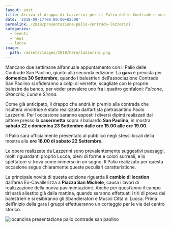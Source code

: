 ```yaml
---
layout: post
title: Arriva il drappo di Lazzerini per il Palio delle Contrade e mostra dei suoi dipinti alla casermetta San Paolino
date: '2018-09-17T08:00:00+02:00'
permalink: /2018/presentazione-palio-contrade-lazzerini
categories:
  - eventi
  - news
  - lucca
image:
  path: /assets/images/2018/hero/lazzerini.png
---
```


Mancano due settimane all’annuale appuntamento con il Palio delle Contrade San
Paolino, giunto alla seconda edizione. La **gara** è prevista per **domenica 30
Settembre**, quando i balestrieri dell’associazione Contrade San Paolino si
sfideranno a colpi di verrette, scagliate con le proprie balestre da banco, per
veder prevalere uno fra i quattro gonfaloni: *Falcone*, *Granchio*, *Luna* e
*Sirena*.

<!-- more -->

Come già anticipato, il drappo che andrà in premio alla contrada che risulterà
vincitrice è stato realizzato dall’artista pietrasantino Paolo Lazzerini. Per
l’occasione saranno esposti i diversi dipinti realizzati dal pittore presso la
**casermetta** sopra il baluardo **San Paolino**, in mostra **sabato 22 e
domenica 23 Settembre dalle ore 15.00 alle ore 19.00**.

Il Palio sarà ufficialmente presentato al pubblico negli stessi locali della
mostra alle **ore 18.00 di sabato 22 Settembre**.

Le opere realizzate da Lazzerini sono prevalentemente suggestivi paesaggi, molti
riguardanti proprio Lucca, pieni di forme e colori surreali, e lo spettatore si
trova come immerso in un sogno. Il Palio realizzato per questa occasione segue
chiaramente queste peculiari caratteristiche.

La principale novità di questa edizione riguarda il **cambio di location**
dall’area Ex-Cavallerizza a **Piazza San Michele**, causa i lavori di
realizzazione della nuova pavimentazione. Anche per quest’anno il campo tiri
sarà allestito già dalla mattina, quando saranno effettuati i tiri di prova dei
balestrieri e si esibiranno gli Sbandieratori e Musici Città di Lucca. Prima
dell’inizio della gara i gruppi effettueranno un corteggio per le vie del centro
storico.

![locandina presentazione palio contrade san
paolino](/assets/images/2018/palio-contrade/locandina.jpg)

